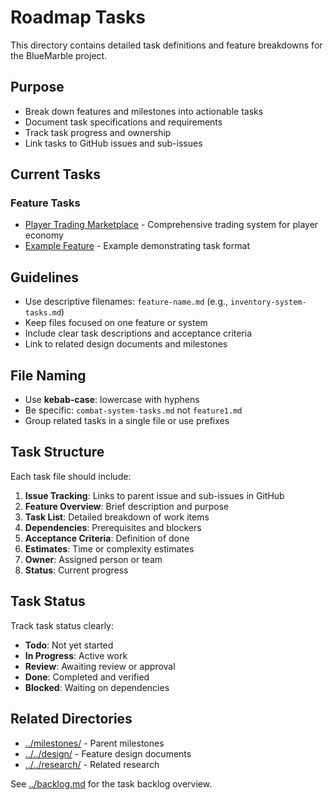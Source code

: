 # Roadmap Tasks

This directory contains detailed task definitions and feature breakdowns for the BlueMarble project.

## Purpose

- Break down features and milestones into actionable tasks
- Document task specifications and requirements
- Track task progress and ownership
- Link tasks to GitHub issues and sub-issues

## Current Tasks

### Feature Tasks

- [Player Trading Marketplace](player-trading-marketplace.md) - Comprehensive trading system for player economy
- [Example Feature](example-feature.md) - Example demonstrating task format

## Guidelines

- Use descriptive filenames: `feature-name.md` (e.g., `inventory-system-tasks.md`)
- Keep files focused on one feature or system
- Include clear task descriptions and acceptance criteria
- Link to related design documents and milestones

## File Naming

- Use **kebab-case**: lowercase with hyphens
- Be specific: `combat-system-tasks.md` not `feature1.md`
- Group related tasks in a single file or use prefixes

## Task Structure

Each task file should include:

1. **Issue Tracking**: Links to parent issue and sub-issues in GitHub
2. **Feature Overview**: Brief description and purpose
3. **Task List**: Detailed breakdown of work items
4. **Dependencies**: Prerequisites and blockers
5. **Acceptance Criteria**: Definition of done
6. **Estimates**: Time or complexity estimates
7. **Owner**: Assigned person or team
8. **Status**: Current progress

## Task Status

Track task status clearly:
- **Todo**: Not yet started
- **In Progress**: Active work
- **Review**: Awaiting review or approval
- **Done**: Completed and verified
- **Blocked**: Waiting on dependencies

## Related Directories

- [../milestones/](../milestones/) - Parent milestones
- [../../design/](../../design/) - Feature design documents
- [../../research/](../../research/) - Related research

See [../backlog.md](../backlog.md) for the task backlog overview.
